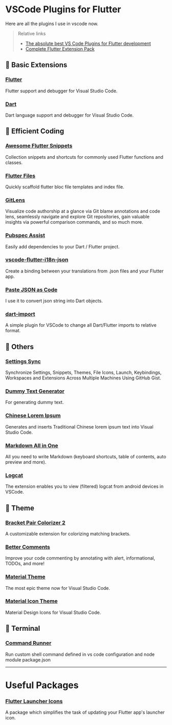 # VSCode Plugins for Flutter

Here are all the plugins I use in vscode now.

> Relative links
> * [The absolute best VS Code Plugins for Flutter development](https://blog.maskys.com/my-vscode-plugins-for-flutter/)
> * [Complete Flutter Extension Pack](https://marketplace.visualstudio.com/items?itemName=GulajavaMinistudio.complete-flutter-extension-pack) 


## 🍕 Basic Extensions

### [Flutter](https://marketplace.visualstudio.com/items?itemName=Dart-Code.flutter)
Flutter support and debugger for Visual Studio Code.


### [Dart](https://marketplace.visualstudio.com/items?itemName=Dart-Code.dart-code)
Dart language support and debugger for Visual Studio Code.

## 🍔 Efficient Coding 
### [Awesome Flutter Snippets](https://marketplace.visualstudio.com/items?itemName=Nash.awesome-flutter-snippets)
Collection snippets and shortcuts for commonly used Flutter functions and classes.

### [Flutter Files](https://marketplace.visualstudio.com/items?itemName=gornivv.vscode-flutter-files)
Quickly scaffold flutter bloc file templates and index file.

### [GitLens](https://marketplace.visualstudio.com/items?itemName=eamodio.gitlens)
Visualize code authorship at a glance via Git blame annotations and code lens, seamlessly navigate and explore Git repositories, gain valuable insights via powerful comparison commands, and so much more.

### [Pubspec Assist](https://marketplace.visualstudio.com/items?itemName=jeroen-meijer.pubspec-assist)
Easily add dependencies to your Dart / Flutter project.

### [vscode-flutter-i18n-json](https://marketplace.visualstudio.com/items?itemName=esskar.vscode-flutter-i18n-json)
Create a binding between your translations from .json files and your Flutter app.

### [Paste JSON as Code](https://marketplace.visualstudio.com/items?itemName=quicktype.quicktype)
I use it to convert json string into Dart objects.

### [dart-import](https://marketplace.visualstudio.com/items?itemName=luanpotter.dart-import)
A simple plugin for VSCode to change all Dart/Flutter imports to relative format.

## 🍟 Others

### [Settings Sync](https://marketplace.visualstudio.com/items?itemName=Shan.code-settings-sync)
Synchronize Settings, Snippets, Themes, File Icons, Launch, Keybindings, Workspaces and Extensions Across Multiple Machines Using GitHub Gist.


### [Dummy Text Generator](https://marketplace.visualstudio.com/items?itemName=gurayyarar.dummytextgenerator)
For generating dummy text.

### [Chinese Lorem Ipsum](https://marketplace.visualstudio.com/items?itemName=KevinYang.ctlorem)
Generates and inserts Traditional Chinese lorem ipsum text into Visual Studio Code.

### [Markdown All in One](https://marketplace.visualstudio.com/items?itemName=yzhang.markdown-all-in-one)
All you need to write Markdown (keyboard shortcuts, table of contents, auto preview and more).

### [Logcat](https://marketplace.visualstudio.com/items?itemName=abhiagr.logcat)
The extension enables you to view (filtered) logcat from android devices in VSCode.

## 🍿 Theme
### [Bracket Pair Colorizer 2](https://marketplace.visualstudio.com/items?itemName=CoenraadS.bracket-pair-colorizer-2)
A customizable extension for colorizing matching brackets.

### [Better Comments](https://marketplace.visualstudio.com/items?itemName=aaron-bond.better-comments)
Improve your code commenting by annotating with alert, informational, TODOs, and more!

### [Material Theme](https://marketplace.visualstudio.com/items?itemName=Equinusocio.vsc-material-theme)
The most epic theme now for Visual Studio Code.

### [Material Icon Theme](https://marketplace.visualstudio.com/items?itemName=PKief.material-icon-theme)
Material Design Icons for Visual Studio Code.

## 🌭 Terminal
### [Command Runner](https://marketplace.visualstudio.com/items?itemName=edonet.vscode-command-runner)
Run custom shell command defined in vs code configuration and node module package.json


---


# Useful Packages
### [Flutter Launcher Icons](https://github.com/fluttercommunity/flutter_launcher_icons)
A package which simplifies the task of updating your Flutter app's launcher icon. 









